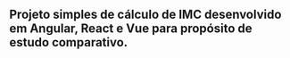 ## Projeto simples de cálculo de IMC desenvolvido em Angular, React e Vue para propósito de estudo comparativo.
